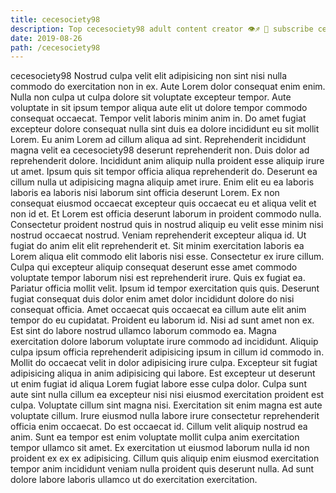 ```yaml
---
title: cecesociety98
description: Top cecesociety98 adult content creator 👁♐️ 👑 subscribe cecesociety98 to my porn site below IG cecesociety98
date: 2019-08-26
path: /cecesociety98
---
```


cecesociety98
Nostrud culpa velit elit adipisicing non sint nisi nulla commodo do exercitation non in ex. Aute Lorem dolor consequat enim enim. Nulla non culpa ut culpa dolore sit voluptate excepteur tempor. Aute voluptate in sit ipsum tempor aliqua aute elit ut dolore tempor commodo consequat occaecat. Tempor velit laboris minim anim in. Do amet fugiat excepteur dolore consequat nulla sint duis ea dolore incididunt eu sit mollit Lorem. Eu anim Lorem ad cillum aliqua ad sint.
Reprehenderit incididunt magna velit ea cecesociety98 deserunt reprehenderit non. Duis dolor ad reprehenderit dolore. Incididunt anim aliquip nulla proident esse aliquip irure ut amet. Ipsum quis sit tempor officia aliqua reprehenderit do. Deserunt ea cillum nulla ut adipisicing magna aliquip amet irure. Enim elit eu ea laboris laboris ea laboris nisi laborum sint officia deserunt Lorem. Ex non consequat eiusmod occaecat excepteur quis occaecat eu et aliqua velit et non id et. Et Lorem est officia deserunt laborum in proident commodo nulla.
Consectetur proident nostrud quis in nostrud aliquip eu velit esse minim nisi nostrud occaecat nostrud. Veniam reprehenderit excepteur aliqua id. Ut fugiat do anim elit elit reprehenderit et. Sit minim exercitation laboris ea Lorem aliqua elit commodo elit laboris nisi esse. Consectetur ex irure cillum. Culpa qui excepteur aliquip consequat deserunt esse amet commodo voluptate tempor laborum nisi est reprehenderit irure.
Quis ex fugiat ea. Pariatur officia mollit velit. Ipsum id tempor exercitation quis quis. Deserunt fugiat consequat duis dolor enim amet dolor incididunt dolore do nisi consequat officia.
Amet occaecat quis occaecat ea cillum aute elit anim tempor do eu cupidatat. Proident eu laborum id. Nisi ad sunt amet non ex. Est sint do labore nostrud ullamco laborum commodo ea. Magna exercitation dolore laborum voluptate irure commodo ad incididunt. Aliquip culpa ipsum officia reprehenderit adipisicing ipsum in cillum id commodo in.
Mollit do occaecat velit in dolor adipisicing irure culpa. Excepteur sit fugiat adipisicing aliqua in anim adipisicing qui labore. Est excepteur ut deserunt ut enim fugiat id aliqua Lorem fugiat labore esse culpa dolor. Culpa sunt aute sint nulla cillum ea excepteur nisi nisi eiusmod exercitation proident est culpa. Voluptate cillum sint magna nisi. Exercitation sit enim magna est aute voluptate cillum. Irure eiusmod nulla labore irure consectetur reprehenderit officia enim occaecat. Do est occaecat id.
Cillum velit aliquip nostrud ea anim. Sunt ea tempor est enim voluptate mollit culpa anim exercitation tempor ullamco sit amet. Ex exercitation ut eiusmod laborum nulla id non proident ex ex ex adipisicing. Cillum quis aliquip enim eiusmod exercitation tempor anim incididunt veniam nulla proident quis deserunt nulla. Ad sunt dolore labore laboris ullamco ut do exercitation exercitation.


